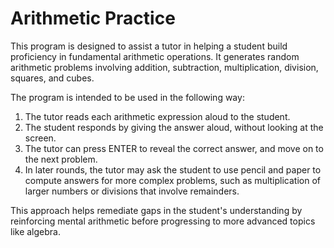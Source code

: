 # Arithmetic Practice

This program is designed to assist a tutor in helping a student build proficiency in fundamental arithmetic operations.
It generates random arithmetic problems involving addition, subtraction, multiplication, division, squares, and cubes.

The program is intended to be used in the following way:
1. The tutor reads each arithmetic expression aloud to the student.
2. The student responds by giving the answer aloud, without looking at the screen.
3. The tutor can press ENTER to reveal the correct answer, and move on to the next problem.
4. In later rounds, the tutor may ask the student to use pencil and paper to compute answers for more complex problems,
    such as multiplication of larger numbers or divisions that involve remainders.

This approach helps remediate gaps in the student's understanding by reinforcing mental arithmetic before progressing 
to more advanced topics like algebra.
